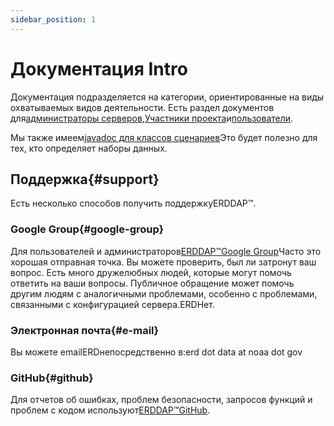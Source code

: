 ```yaml
---
sidebar_position: 1
---
```


# Документация Intro

Документация подразделяется на категории, ориентированные на виды охватываемых видов деятельности. Есть раздел документов для[администраторы серверов](/docs/category/server-administration/),[Участники проекта](/docs/category/contributing/)и[пользователи](/docs/category/user/).

Мы также имеем[javadoc для классов сценариев](/docs/dokka/)Это будет полезно для тех, кто определяет наборы данных.

## Поддержка{#support} 
Есть несколько способов получить поддержкуERDDAP™.
### Google Group{#google-group} 
Для пользователей и администраторов[ERDDAP™Google Group](https://groups.google.com/g/erddap)Часто это хорошая отправная точка. Вы можете проверить, был ли затронут ваш вопрос. Есть много дружелюбных людей, которые могут помочь ответить на ваши вопросы. Публичное обращение может помочь другим людям с аналогичными проблемами, особенно с проблемами, связанными с конфигурацией сервера.ERDНет.
### Электронная почта{#e-mail} 
Вы можете emailERDнепосредственно в:erd dot data at noaa dot gov
### GitHub{#github} 
Для отчетов об ошибках, проблем безопасности, запросов функций и проблем с кодом используют[ERDDAP™GitHub](https://github.com/ERDDAP/erddap/).

